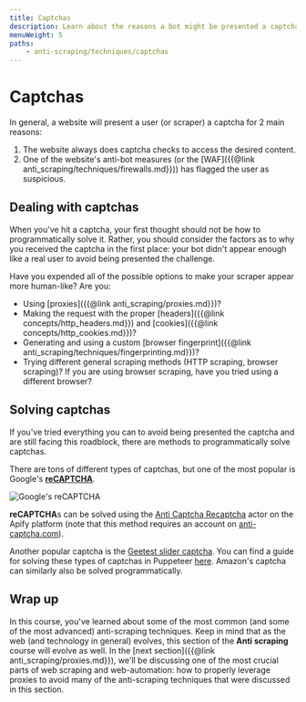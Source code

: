 ```yaml
---
title: Captchas
description: Learn about the reasons a bot might be presented a captcha, the best ways to avoid captchas in the first place, and how to programmatically solve them.
menuWeight: 5
paths:
    - anti-scraping/techniques/captchas
---
```


# [](#captchas) Captchas

In general, a website will present a user (or scraper) a captcha for 2 main reasons:

1. The website always does captcha checks to access the desired content.
2. One of the website's anti-bot measures (or the [WAF]({{@link anti_scraping/techniques/firewalls.md}})) has flagged the user as suspicious.

## [](#dealing-with-captchas) Dealing with captchas

When you've hit a captcha, your first thought should not be how to programmatically solve it. Rather, you should consider the factors as to why you received the captcha in the first place: your bot didn't appear enough like a real user to avoid being presented the challenge.

Have you expended all of the possible options to make your scraper appear more human-like? Are you:

- Using [proxies]({{@link anti_scraping/proxies.md}})?
- Making the request with the proper [headers]({{@link concepts/http_headers.md}}) and [cookies]({{@link concepts/http_cookies.md}})?
- Generating and using a custom [browser fingerprint]({{@link anti_scraping/techniques/fingerprinting.md}})?
- Trying different general scraping methods (HTTP scraping, browser scraping)? If you are using browser scraping, have you tried using a different browser?

## [](#solving-captchas) Solving captchas

If you've tried everything you can to avoid being presented the captcha and are still facing this roadblock, there are methods to programmatically solve captchas.

There are tons of different types of captchas, but one of the most popular is Google's [**reCAPTCHA**](https://www.google.com/recaptcha/about/).

![Google's reCAPTCHA](https://miro.medium.com/max/1400/1*4NhFKMxr-qXodjYpxtiE0w.gif)

**reCAPTCHA**s can be solved using the [Anti Captcha Recaptcha](https://apify.com/petr_cermak/anti-captcha-recaptcha) actor on the Apify platform (note that this method requires an account on [anti-captcha.com](https://anti-captcha.com)).

Another popular captcha is the [Geetest slider captcha](https://www.geetest.com/en/demo). You can find a guide for solving these types of captchas in Puppeteer [here](https://scraperbox.com/blog/solving-a-geetest-slider-captcha-with-puppeteer). Amazon's captcha can similarly also be solved programmatically.

## Wrap up

In this course, you've learned about some of the most common (and some of the most advanced) anti-scraping techniques. Keep in mind that as the web (and technology in general) evolves, this section of the **Anti scraping** course will evolve as well. In the [next section]({{@link anti_scraping/proxies.md}}), we'll be discussing one of the most crucial parts of web scraping and web-automation: how to properly leverage proxies to avoid many of the anti-scraping techniques that were discussed in this section.
